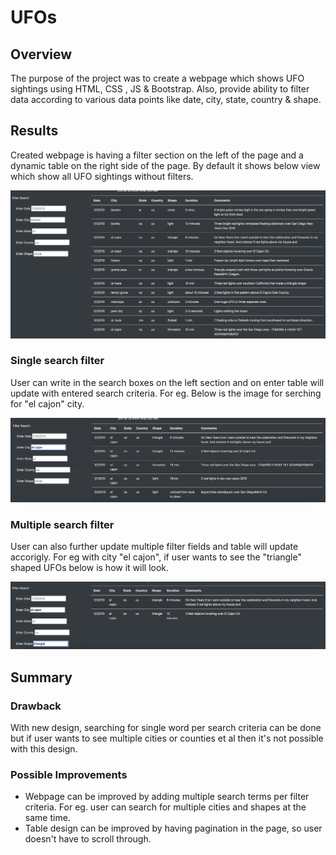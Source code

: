 # UFOs

## Overview

The purpose of the project was to create a webpage which shows UFO sightings using HTML, CSS , JS & Bootstrap. Also, provide ability to filter data according to various data points like date, city, state, country & shape.

## Results

Created webpage is having a filter section on the left of the page and a dynamic table on the right side of the page. By default it shows below view which show all UFO sightings without filters.

![image](https://github.com/hemalis/js_challenge/blob/main/static/images/main.png)

### Single search filter

User can write in the search boxes on the left section and on enter table will update with entered search criteria. For eg. Below is the image for serching for "el cajon" city.

![image](https://github.com/hemalis/js_challenge/blob/main/static/images/single.png)

### Multiple search filter

User can also further update multiple filter fields and table will update accorigly. For eg with city "el cajon", if user wants to see the "triangle" shaped UFOs below is how it will look.

![image](https://github.com/hemalis/js_challenge/blob/main/static/images/multiple.png)

## Summary

### Drawback

With new design, searching for single word per search criteria can be done but if user wants to see multiple cities or counties et al then it's not possible with this design.

### Possible Improvements

- Webpage can be improved by adding multiple search terms per filter criteria. For eg. user can search for multiple cities and shapes at the same time.
- Table design can be improved by having pagination in the page, so user doesn't have to scroll through.
